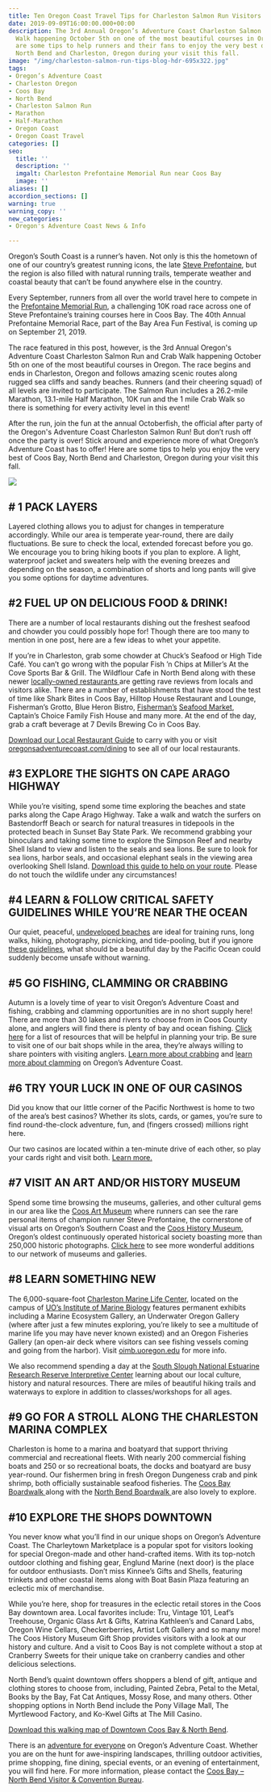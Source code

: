 ```yaml
---
title: Ten Oregon Coast Travel Tips for Charleston Salmon Run Visitors
date: 2019-09-09T16:00:00.000+00:00
description: The 3rd Annual Oregon’s Adventure Coast Charleston Salmon Run and Crab
  Walk happening October 5th on one of the most beautiful courses in Oregon. Here
  are some tips to help runners and their fans to enjoy the very best of Coos Bay,
  North Bend and Charleston, Oregon during your visit this fall.
image: "/img/charleston-salmon-run-tips-blog-hdr-695x322.jpg"
tags:
- Oregon’s Adventure Coast
- Charleston Oregon
- Coos Bay
- North Bend
- Charleston Salmon Run
- Marathon
- Half-Marathon
- Oregon Coast
- Oregon Coast Travel
categories: []
seo:
  title: ''
  description: ''
  imgalt: Charleston Prefontaine Memorial Run near Coos Bay
  image: ''
aliases: []
accordion_sections: []
warning: true
warning_copy: ''
new_categories:
- Oregon's Adventure Coast News & Info

---
```

Oregon’s South Coast is a runner’s haven. Not only is this the hometown of one of our country’s greatest running icons, the late [Steve Prefontaine](/steve-prefontaine-story), but the region is also filled with natural running trails, temperate weather and coastal beauty that can’t be found anywhere else in the country.

Every September, runners from all over the world travel here to compete in the [Prefontaine Memorial Run](http://prefontainerun.com/), a challenging 10K road race across one of Steve Prefontaine’s training courses here in Coos Bay. The 40th Annual Prefontaine Memorial Race, part of the Bay Area Fun Festival, is coming up on September 21, 2019.

The race featured in this post, however, is the 3rd Annual Oregon's Adventure Coast Charleston Salmon Run and Crab Walk happening October 5th on one of the most beautiful courses in Oregon. The race begins and ends in Charleston, Oregon and follows amazing scenic routes along rugged sea cliffs and sandy beaches. Runners (and their cheering squad) of all levels are invited to participate. The Salmon Run includes a 26.2-mile Marathon, 13.1-mile Half Marathon, 10K run and the 1 mile Crab Walk so there is something for every activity level in this event!

After the run, join the fun at the annual Octoberfish, the official after party of the Oregon's Adventure Coast Charleston Salmon Run! But don’t rush off once the party is over! Stick around and experience more of what Oregon’s Adventure Coast has to offer! Here are some tips to help you enjoy the very best of Coos Bay, North Bend and Charleston, Oregon during your visit this fall.

![](/img/octoberfish-event-medium.jpg)

## # 1 PACK LAYERS

Layered clothing allows you to adjust for changes in temperature accordingly. While our area is temperate year-round, there are daily fluctuations. Be sure to check the local, extended forecast before you go. We encourage you to bring hiking boots if you plan to explore. A light, waterproof jacket and sweaters help with the evening breezes and depending on the season, a combination of shorts and long pants will give you some options for daytime adventures.

## #2 FUEL UP ON DELICIOUS FOOD & DRINK!

There are a number of local restaurants dishing out the freshest seafood and chowder you could possibly hope for! Though there are too many to mention in one post, here are a few ideas to whet your appetite.

If you’re in Charleston, grab some chowder at Chuck’s Seafood or High Tide Café. You can’t go wrong with the popular Fish ’n Chips at Miller’s At the Cove Sports Bar & Grill. The Wildflour Cafe in North Bend along with these newer [locally-owned restaurants ](/blog/2018-05-08-four-new-oregon-coast-restaurants-you-need-to-try)are getting rave reviews from locals and visitors alike. There are a number of establishments that have stood the test of time like Shark Bites in Coos Bay, Hilltop House Restaurant and Lounge, Fisherman’s Grotto, Blue Heron Bistro, [Fisherman’s](http://fishermensseafoodmarket.com/) [Seafood Market](http://fishermensseafoodmarket.com/), Captain’s Choice Family Fish House and many more. At the end of the day, grab a craft beverage at 7 Devils Brewing Co in Coos Bay.

[Download our Local Restaurant Guide](https://app.forestry.io/sites/2lzmjp3bn6gdfg/body-media//img/restaurant-brochure-04-19.pdf) to carry with you or visit [oregonsadventurecoast.com/dining](https://oregonsadventurecoast.com/dining/) to see all of our local restaurants.

## #3 EXPLORE THE SIGHTS ON CAPE ARAGO HIGHWAY

While you’re visiting, spend some time exploring the beaches and state parks along the Cape Arago Highway. Take a walk and watch the surfers on Bastendorff Beach or search for natural treasures in tidepools in the protected beach in Sunset Bay State Park. We recommend grabbing your binoculars and taking some time to explore the Simpson Reef and nearby Shell Island to view and listen to the seals and sea lions. Be sure to look for sea lions, harbor seals, and occasional elephant seals in the viewing area overlooking Shell Island. [Download this guide to help on your route](https://www.oregonsadventurecoast.com/img/cape-arago-loop-itinerary-2018.pdf). Please do not touch the wildlife under any circumstances!

## #4 LEARN & FOLLOW CRITICAL SAFETY GUIDELINES WHILE YOU’RE NEAR THE OCEAN

Our quiet, peaceful, [undeveloped beaches](/undeveloped-beaches) are ideal for training runs, long walks, hiking, photography, picnicking, and tide-pooling, but if you ignore [these guidelines](/blog/eight-ways-to-stay-safe-on-the-beaches-along-the-oregon-coast), what should be a beautiful day by the Pacific Ocean could suddenly become unsafe without warning.

## #5 GO FISHING, CLAMMING OR CRABBING

Autumn is a lovely time of year to visit Oregon’s Adventure Coast and fishing, crabbing and clamming opportunities are in no short supply here! There are more than 30 lakes and rivers to choose from in Coos County alone, and anglers will find there is plenty of bay and ocean fishing. [Click here](/fishing) for a list of resources that will be helpful in planning your trip. Be sure to visit one of our bait shops while in the area, they’re always willing to share pointers with visiting anglers. [Learn more about crabbing](/crabbing-clamming) and [learn more about clamming](/clamming) on Oregon’s Adventure Coast.

## #6 TRY YOUR LUCK IN ONE OF OUR CASINOS

Did you know that our little corner of the Pacific Northwest is home to two of the area’s best casinos? Whether its slots, cards, or games, you’re sure to find round-the-clock adventure, fun, and (fingers crossed) millions right here.

Our two casinos are located within a ten-minute drive of each other, so play your cards right and visit both.  [Learn more.](/blog/try-your-luck-on-oregon-s-adventure-coast)

## #7 VISIT AN ART AND/OR HISTORY MUSEUM

Spend some time browsing the museums, galleries, and other cultural gems in our area like the [Coos Art Museum](http://www.coosart.org/) where runners can see the rare personal items of champion runner Steve Prefontaine, the cornerstone of visual arts on Oregon’s Southern Coast and the [Coos History Museum](https://cooshistory.org/), Oregon’s oldest continuously operated historical society boasting more than 250,000 historic photographs. [Click here](https://oregonsadventurecoast.com/art-history-culture/) to see more wonderful additions to our network of museums and galleries.

## #8 LEARN SOMETHING NEW

The 6,000-square-foot [Charleston Marine Life Center](http://www.charlestonmarinelifecenter.com/), located on the campus of [UO’s Institute of Marine Biology](https://oimb.uoregon.edu/) features permanent exhibits including a Marine Ecosystem Gallery, an Underwater Oregon Gallery (where after just a few minutes exploring, you’re likely to see a multitude of marine life you may have never known existed) and an Oregon Fisheries Gallery (an open-air deck where visitors can see fishing vessels coming and going from the harbor). Visit [oimb.uoregon.edu](https://oimb.uoregon.edu/) for more info.

We also recommend spending a day at the [South Slough National Estuarine Research Reserve Interpretive Center](https://www.oregon.gov/oprd/NATRES/pages/rs_faqcoastal.aspx#What_is_a_Research_Reserve_) learning about our local culture, history and natural resources. There are miles of beautiful hiking trails and waterways to explore in addition to classes/workshops for all ages.

## #9 GO FOR A STROLL ALONG THE CHARLESTON MARINA COMPLEX

Charleston is home to a marina and boatyard that support thriving commercial and recreational fleets. With nearly 200 commercial fishing boats and 250 or so recreational boats, the docks and boatyard are busy year-round. Our fishermen bring in fresh Oregon Dungeness crab and pink shrimp, both officially sustainable seafood fisheries. The [Coos Bay Boardwalk ](https://www.tripadvisor.com/Attraction_Review-g51813-d2043717-Reviews-Coos_Bay_Boardwalk-Coos_Bay_Oregon.html)along with the [North Bend Boardwalk ](https://www.tripadvisor.com/LocationPhotoDirectLink-g51993-i113552277-North_Bend_Oregon.html)are also lovely to explore.

## #10 EXPLORE THE SHOPS DOWNTOWN

You never know what you’ll find in our unique shops on Oregon’s Adventure Coast. The Charleytown Marketplace is a popular spot for visitors looking for special Oregon-made and other hand-crafted items. With its top-notch outdoor clothing and fishing gear, Englund Marine (next door) is the place for outdoor enthusiasts. Don’t miss Kinnee’s Gifts and Shells, featuring trinkets and other coastal items along with Boat Basin Plaza featuring an eclectic mix of merchandise.

While you’re here, shop for treasures in the eclectic retail stores in the Coos Bay downtown area. Local favorites include: Tru, Vintage 101, Leaf’s Treehouse, Organic Glass Art & Gifts, Katrina Kathleen’s and Canard Labs, Oregon Wine Cellars, Checkerberries, Artist Loft Gallery and so many more! The Coos History Museum Gift Shop provides visitors with a look at our history and culture. And a visit to Coos Bay is not complete without a stop at Cranberry Sweets for their unique take on cranberry candies and other delicious selections.

North Bend’s quaint downtown offers shoppers a blend of gift, antique and clothing stores to choose from, including, Painted Zebra, Petal to the Metal, Books by the Bay, Fat Cat Antiques, Mossy Rose, and many others. Other shopping options in North Bend include the Pony Village Mall, The Myrtlewood Factory, and Ko-Kwel Gifts at The Mill Casino.

[Download this walking map of Downtown Coos Bay & North Bend](/img/walking-map-cbnb.pdf).

There is an [adventure for everyone](/adventure) on Oregon’s Adventure Coast. Whether you are on the hunt for awe-inspiring landscapes, thrilling outdoor activities, prime shopping, fine dining, special events, or an evening of entertainment, you will find here. For more information, please contact the [Coos Bay – North Bend Visitor & Convention Bureau](/contact).